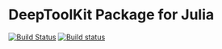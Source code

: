 # DeepToolKit Package for Julia

[![Build Status](https://raw.githubusercontent.com/fetaxyu/DeepToolKit.jl/master/docs/src/assets/passing.svg)](https://github.com/fetaxyu/DeepToolKit.jl)
[![Build status](https://raw.githubusercontent.com/fetaxyu/DeepToolKit.jl/master/docs/src/assets/Compat.png)](https://github.com/fetaxyu/DeepToolKit.jl)
